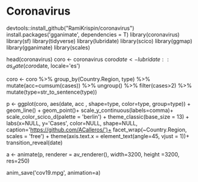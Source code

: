 # Coronavirus

devtools::install_github("RamiKrispin/coronavirus")
install.packages('gganimate', dependencies = T)
library(coronavirus)
library(sf)
library(tidyverse)
library(lubridate)
library(scico)
library(ggmap)
library(gganimate)
library(scales)

head(coronavirus)
coro <- coronavirus
coro$date <- lubridate::as_date(coro$date, locale='es')

coro <- coro %>% 
  group_by(Country.Region, type) %>% 
  mutate(acc=cumsum(cases)) %>% 
  ungroup() %>% 
  filter(cases>2) %>% 
  mutate(type=str_to_sentence(type))
  

p <- ggplot(coro, aes(date, acc , shape=type, color=type, group=type)) +
  geom_line() +
  geom_point()+
  scale_y_continuous(labels=comma)+
  scale_color_scico_d(palette = 'berlin') +
  theme_classic(base_size = 13) +
  labs(x=NULL, y='Cases', color=NULL, shape=NULL, 
       caption='https://github.com/ACalleros/')+
  facet_wrap(~Country.Region, scales = 'free') +
  theme(axis.text.x = element_text(angle=45, vjust = 1))+
  transition_reveal(date) 

a <- animate(p, renderer = av_renderer(), width=3200, height =3200, res=250)

anim_save('cov19.mpg', animation=a)

